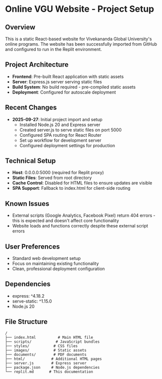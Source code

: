 # Online VGU Website - Project Setup

## Overview
This is a static React-based website for Vivekananda Global University's online programs. The website has been successfully imported from GitHub and configured to run in the Replit environment.

## Project Architecture
- **Frontend**: Pre-built React application with static assets
- **Server**: Express.js server serving static files
- **Build System**: No build required - pre-compiled static assets
- **Deployment**: Configured for autoscale deployment

## Recent Changes
- **2025-09-27**: Initial project import and setup
  - Installed Node.js 20 and Express server
  - Created server.js to serve static files on port 5000
  - Configured SPA routing for React Router
  - Set up workflow for development server
  - Configured deployment settings for production

## Technical Setup
- **Host**: 0.0.0.0:5000 (required for Replit proxy)
- **Static Files**: Served from root directory
- **Cache Control**: Disabled for HTML files to ensure updates are visible
- **SPA Support**: Fallback to index.html for client-side routing

## Known Issues
- External scripts (Google Analytics, Facebook Pixel) return 404 errors - this is expected and doesn't affect core functionality
- Website loads and functions correctly despite these external script errors

## User Preferences
- Standard web development setup
- Focus on maintaining existing functionality
- Clean, professional deployment configuration

## Dependencies
- express: ^4.18.2
- serve-static: ^1.15.0
- Node.js 20

## File Structure
```
/
├── index.html          # Main HTML file
├── scripts/           # JavaScript bundles
├── styles/           # CSS files  
├── images/           # Static assets
├── documents/        # PDF documents
├── html/            # Additional HTML pages
├── server.js        # Express server
├── package.json     # Node.js dependencies
└── replit.md       # This documentation
```